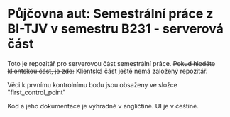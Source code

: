 # Půjčovna aut: Semestrální práce z BI-TJV v semestru B231 - serverová část

Toto je repozitář pro serverovou část semestrální práce. ~~Pokud hledáte klientskou část, je zde:~~ Klientská část ještě nemá založený repozitář.

Věci k prvnímu kontrolnímu bodu jsou obsaženy ve složce "first_control_point"

Kód a jeho dokumentace je výhradně v angličtině. UI je v češtině.

